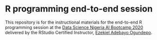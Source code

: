 # R programming end-to-end session

This repository is for the instructional materials for the end-to-end R programming session at the [Data Science Nigeria AI Bootcamp 2020](https://www.datasciencenigeria.org/2020-bootcamp/) delivered by the RStudio Certified Instructor, [Ezekiel Adebayo Ogundepo](https://education.rstudio.com/trainers/people/ogundepo+ezekiel_adebayo/).
